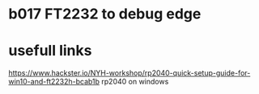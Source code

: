 # b017 FT2232 to debug edge

# usefull links 
https://www.hackster.io/NYH-workshop/rp2040-quick-setup-guide-for-win10-and-ft2232h-bcab1b rp2040 on windows
